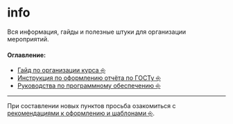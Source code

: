# info
Вся информация, гайды и полезные штуки для организации мероприятий.

#### Оглавление:

* [Гайд по организации курса ⎆](CourseOrgGuide/README.md)
* [Инструкция по оформлению отчёта по ГОСТу ⎆](Reports/README.md)
* [Руководства по программному обеспечению ⎆](SoftwareGuides/README.md)

----

При составлении новых пунктов просьба озакомиться с [рекомендациями к оформлению и шаблонами ⎆](./MdStyle.md).
